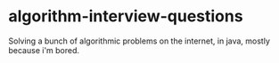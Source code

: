 # algorithm-interview-questions
Solving a bunch of algorithmic problems on the internet, in java, mostly because i'm bored.
